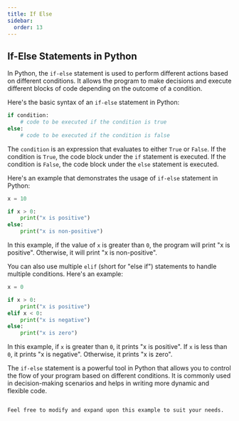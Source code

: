 ```yaml
---
title: If Else
sidebar:
  order: 13
---
```

## If-Else Statements in Python

In Python, the `if-else` statement is used to perform different actions based on different conditions. It allows the program to make decisions and execute different blocks of code depending on the outcome of a condition.

Here's the basic syntax of an `if-else` statement in Python:

```python
if condition:
    # code to be executed if the condition is true
else:
    # code to be executed if the condition is false
```

The `condition` is an expression that evaluates to either `True` or `False`. If the condition is `True`, the code block under the `if` statement is executed. If the condition is `False`, the code block under the `else` statement is executed.

Here's an example that demonstrates the usage of `if-else` statement in Python:

```python
x = 10

if x > 0:
    print("x is positive")
else:
    print("x is non-positive")
```

In this example, if the value of `x` is greater than `0`, the program will print "x is positive". Otherwise, it will print "x is non-positive".

You can also use multiple `elif` (short for "else if") statements to handle multiple conditions. Here's an example:

```python
x = 0

if x > 0:
    print("x is positive")
elif x < 0:
    print("x is negative")
else:
    print("x is zero")
```

In this example, if `x` is greater than `0`, it prints "x is positive". If `x` is less than `0`, it prints "x is negative". Otherwise, it prints "x is zero".

The `if-else` statement is a powerful tool in Python that allows you to control the flow of your program based on different conditions. It is commonly used in decision-making scenarios and helps in writing more dynamic and flexible code.

```

Feel free to modify and expand upon this example to suit your needs.